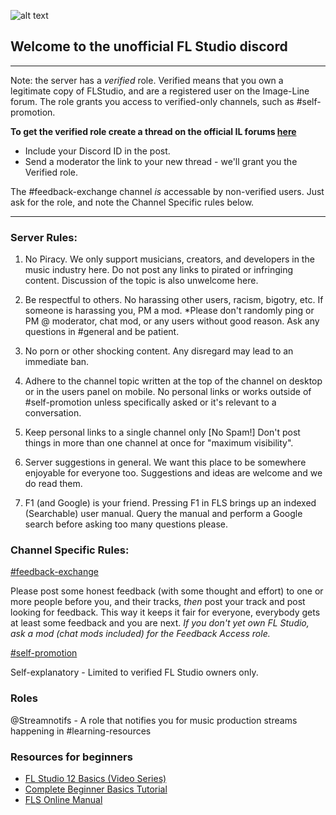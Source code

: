 ![alt text](https://www.image-line.com/flstudio/img/fruit.png "FLStudio Logo")
## Welcome to the unofficial FL Studio discord
---
Note: the server has a *verified* role. Verified means that you own a legitimate copy of FLStudio, and are a registered user on the Image-Line forum. The role grants you access to verified-only channels, such as #self-promotion. 

**To get the verified role create a thread on the official IL forums [here](http://forum.image-line.com/viewforum.php?f=1989)**

- Include your Discord ID in the post.
- Send a moderator the link to your new thread - we'll grant you the Verified role.

The #feedback-exchange channel *is* accessable by non-verified users. Just ask for the role, and note the Channel Specific rules below.

---
### Server Rules:

1. No Piracy.
We only support musicians, creators, and developers in the music industry here. Do not post any links to pirated or infringing content. Discussion of the topic is also unwelcome here.

2. Be respectful to others.
No harassing other users, racism, bigotry, etc. If someone is harassing you, PM a mod. *Please don't randomly ping or PM @ moderator, chat mod, or any users without good reason. Ask any questions in #general and be patient.

3. No porn or other shocking content.
Any disregard may lead to an immediate ban.

4. Adhere to the channel topic written at the top of the channel on desktop or in the users panel on mobile.
No personal links or works outside of #self-promotion unless specifically asked or it's relevant to a conversation.

5. Keep personal links to a single channel only [No Spam!]
Don't post things in more than one channel at once for "maximum visibility".

6. Server suggestions in general.
We want this place to be somewhere enjoyable for everyone too. Suggestions and ideas are welcome and we do read them.

7. F1 (and Google) is your friend.
Pressing F1 in FLS brings up an indexed (Searchable) user manual. Query the manual and perform a Google search before asking too many questions please.

### Channel Specific Rules:

[#feedback-exchange](https://discordapp.com/channels/245006986490544129/501563193769066501)

Please post some honest feedback (with some thought and effort) to one or more people before you, and their tracks, *then* post your track and post looking for feedback. This way it keeps it fair for everyone, everybody gets at least some feedback and you are next. *If you don't yet own FL Studio, ask a mod (chat mods included) for the Feedback Access role.*

[#self-promotion](https://discordapp.com/channels/245006986490544129/245742738279104513)

Self-explanatory - Limited to verified FL Studio owners only.

### Roles
 @Streamnotifs - A role that notifies you for music production streams happening in #learning-resources
 
### Resources for beginners
- [FL Studio 12 Basics (Video Series)](https://www.youtube.com/playlist?list=PLGYoE903Nir5I5A8IBNVV0euTUuKcpq7Y)
- [Complete Beginner Basics Tutorial](https://www.youtube.com/watch?v=pDIsEZsalAo)
- [FLS Online Manual](https://www.image-line.com/support/flstudio_online_manual/)
